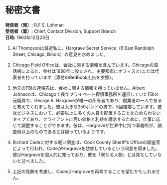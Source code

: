 # 秘密文書

**発信者（発）:** R.F.S. Lohman  
**受信者（着）:** Chief, Contact Division, Support Branch  
**日時:** 1963年12月23日  

1. Al Thompsonは最近私に、Hargrave Secret Service（6 East Randolph Street, Chicago, Illinois）の意見を求めました。

2. Chicago Field Officeは、会社に関する情報を含んでいます。Chicagoの電話帳によると、会社は1888年に設立され、主要都市にオフィスと/または代表者を持っています（添付のRedbook広告を参照）。

3. 地元のFBIの連絡先は、会社に関する情報を持っていません。Albert Johnsonは、Chicagoで長年プライベート探偵事務所を運営していたFBIの元職員で、George R. Hargraveが唯一の所有者であり、創業者の一人であると教えてくれました。彼は大きな250ポンドの男で、5回結婚しています。彼はビジネスにおいて、必要以上に多くの人員を配置することをためらわないタイプであり、クライアントに高い価格と利益を請求するために、仕事に応じて調整することができます。彼は、Hargraveが世界中に持つ事務所が、調査員以上のものであるとは疑っているようです。

4. Richard Cadeに対する軽い調査は、Cook County Sheriff’s Officeの調査官によって行われ、CadeがHargraveを妨害しているという同意を得ました。彼はHargraveを個人的に知っており、彼を「異なる人物」とは見なしていないと述べました。

5. 上記の見解を考慮し、CadeはHargraveを再考することを望むかもしれません。